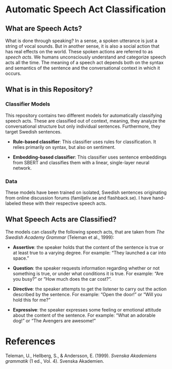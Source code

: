 # Automatic Speech Act Classification

## What are Speech Acts?
What is done through speaking? In a sense, a spoken utterance is just a string of vocal sounds. But in another sense, it is also a social action that has real effects on the world. These spoken actions are referred to as *speech acts*. We humans unconsciously understand and categorize speech acts all the time. The meaning of a speech act depends both on the syntax and semantics of the sentence and the conversational context in which it occurs.

## What is in this Repository?

### Classifier Models
This repository contains two different models for automatically classifying speech acts. These are classified out of context, meaning, they analyze the conversational structure but only individual sentences. Furthermore, they target Swedish sentences.

- **Rule-based classifier**: This classifier uses rules for classification. It relies primarily on syntax, but also on sentiment.

- **Embedding-based classifier**: This classifier uses sentence embeddings from SBERT and classifies them with a linear, single-layer neural network.

### Data
These models have been trained on isolated, Swedish sentences originating from online discussion forums (familjeliv.se and flashback.se). I have hand-labeled these with their respective speech acts.

## What Speech Acts are Classified?
The models can classify the following speech acts, that are taken from *The Swedish Academy Grammar* (Teleman et al., 1999):

- **Assertive**: the speaker holds that the content of the sentence is true or at least true to a varying degree. For example: “They launched a car into space.”

- **Question**: the speaker requests information regarding whether or not something is true, or under what conditions it is true. For example: “Are you busy?” or “How much does the car cost?”.

- **Directive**: the speaker attempts to get the listener to carry out the action described by the sentence. For example: “Open the door!” or “Will you hold this for me?”

- **Expressive**: the speaker expresses some feeling or emotional attitude about the content of the sentence. For example: “What an adorable dog!” or “The Avengers are awesome!”



# References

Teleman, U., Hellberg, S., & Andersson, E. (1999). *Svenska Akademiens grammatik* (1 ed., Vol. 4). Svenska Akademien.